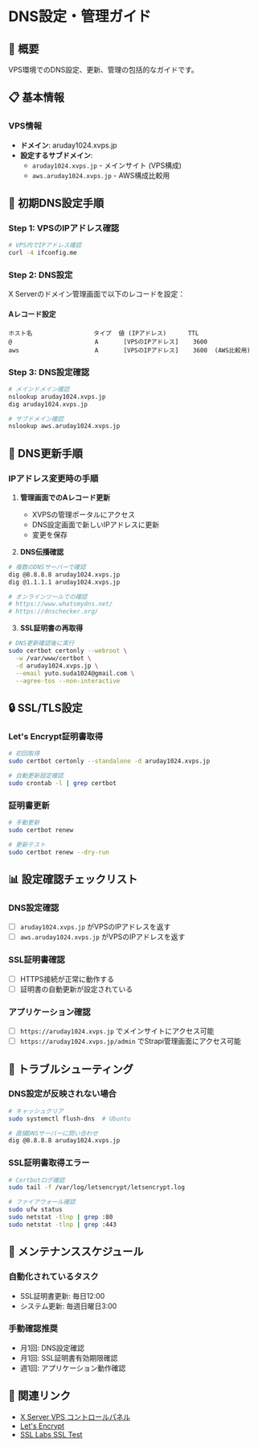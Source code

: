 # DNS設定・管理ガイド

## 🎯 概要

VPS環境でのDNS設定、更新、管理の包括的なガイドです。

## 📋 基本情報

### VPS情報
- **ドメイン**: aruday1024.xvps.jp
- **設定するサブドメイン**:
  - `aruday1024.xvps.jp` - メインサイト (VPS構成)
  - `aws.aruday1024.xvps.jp` - AWS構成比較用

## 🚀 初期DNS設定手順

### Step 1: VPSのIPアドレス確認

```bash
# VPS内でIPアドレス確認
curl -4 ifconfig.me
```

### Step 2: DNS設定

X Serverのドメイン管理画面で以下のレコードを設定：

#### Aレコード設定
```
ホスト名                 タイプ  値 (IPアドレス)      TTL
@                       A       [VPSのIPアドレス]    3600
aws                     A       [VPSのIPアドレス]    3600  (AWS比較用)
```

### Step 3: DNS設定確認

```bash
# メインドメイン確認
nslookup aruday1024.xvps.jp
dig aruday1024.xvps.jp

# サブドメイン確認
nslookup aws.aruday1024.xvps.jp
```

## 🔧 DNS更新手順

### IPアドレス変更時の手順

1. **管理画面でのAレコード更新**
   - XVPSの管理ポータルにアクセス
   - DNS設定画面で新しいIPアドレスに更新
   - 変更を保存

2. **DNS伝播確認**
```bash
# 複数のDNSサーバーで確認
dig @8.8.8.8 aruday1024.xvps.jp
dig @1.1.1.1 aruday1024.xvps.jp

# オンラインツールでの確認
# https://www.whatsmydns.net/
# https://dnschecker.org/
```

3. **SSL証明書の再取得**
```bash
# DNS更新確認後に実行
sudo certbot certonly --webroot \
  -w /var/www/certbot \
  -d aruday1024.xvps.jp \
  --email yuto.suda1024@gmail.com \
  --agree-tos --non-interactive
```

## 🔒 SSL/TLS設定

### Let's Encrypt証明書取得
```bash
# 初回取得
sudo certbot certonly --standalone -d aruday1024.xvps.jp

# 自動更新設定確認
sudo crontab -l | grep certbot
```

### 証明書更新
```bash
# 手動更新
sudo certbot renew

# 更新テスト
sudo certbot renew --dry-run
```

## 📊 設定確認チェックリスト

### DNS設定確認
- [ ] `aruday1024.xvps.jp` がVPSのIPアドレスを返す
- [ ] `aws.aruday1024.xvps.jp` がVPSのIPアドレスを返す

### SSL証明書確認
- [ ] HTTPS接続が正常に動作する
- [ ] 証明書の自動更新が設定されている

### アプリケーション確認
- [ ] `https://aruday1024.xvps.jp` でメインサイトにアクセス可能
- [ ] `https://aruday1024.xvps.jp/admin` でStrapi管理画面にアクセス可能

## 🚨 トラブルシューティング

### DNS設定が反映されない場合
```bash
# キャッシュクリア
sudo systemctl flush-dns  # Ubuntu

# 直接DNSサーバーに問い合わせ
dig @8.8.8.8 aruday1024.xvps.jp
```

### SSL証明書取得エラー
```bash
# Certbotログ確認
sudo tail -f /var/log/letsencrypt/letsencrypt.log

# ファイアウォール確認
sudo ufw status
sudo netstat -tlnp | grep :80
sudo netstat -tlnp | grep :443
```

## 📅 メンテナンススケジュール

### 自動化されているタスク
- SSL証明書更新: 毎日12:00
- システム更新: 毎週日曜日3:00

### 手動確認推奨
- 月1回: DNS設定確認
- 月1回: SSL証明書有効期限確認
- 週1回: アプリケーション動作確認

## 🔗 関連リンク

- [X Server VPS コントロールパネル](https://vps.xserver.ne.jp/)
- [Let's Encrypt](https://letsencrypt.org/)
- [SSL Labs SSL Test](https://www.ssllabs.com/ssltest/) 